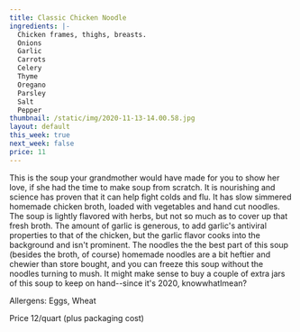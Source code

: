```yaml
---
title: Classic Chicken Noodle
ingredients: |-
  Chicken frames, thighs, breasts.
  Onions
  Garlic
  Carrots
  Celery
  Thyme
  Oregano
  Parsley
  Salt
  Pepper
thumbnail: /static/img/2020-11-13-14.00.58.jpg
layout: default
this_week: true
next_week: false
price: 11
---
```

This is the soup your grandmother would have made for you to show her love, if she had the time to make soup from scratch. It is nourishing and science has proven that it can help fight colds and flu.  It has slow simmered homemade chicken broth, loaded with vegetables and hand cut noodles. The soup is lightly flavored with herbs, but not so much as to cover up that fresh broth. The amount of garlic is generous, to add garlic's antiviral properties to that of the chicken, but the garlic flavor cooks into the background and isn't prominent. The noodles the the best part of this soup (besides the broth, of course) homemade noodles are a bit heftier and chewier than store bought, and you can freeze this soup without the noodles turning to mush. It might make sense to buy a couple of extra jars of this soup to keep on hand--since it's 2020, knowwhatImean?

Allergens: Eggs, Wheat

Price 12/quart (plus packaging cost)